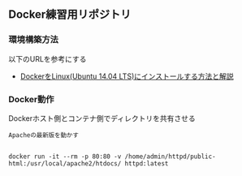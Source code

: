 ## Docker練習用リポジトリ

### 環境構築方法

以下のURLを参考にする
- [DockerをLinux(Ubuntu 14.04 LTS)にインストールする方法と解説](http://tracpath.com/works/devops/how_to_install_the_docker/)

### Docker動作


Dockerホスト側とコンテナ側でディレクトリを共有させる
```
Apacheの最新版を動かす


docker run -it --rm -p 80:80 -v /home/admin/httpd/public-html:/usr/local/apache2/htdocs/ httpd:latest
```
